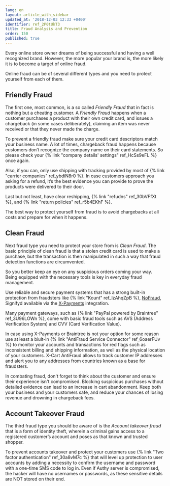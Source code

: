 ```yaml
---
lang: en
layout: article_with_sidebar
updated_at: '2018-12-03 12:33 +0400'
identifier: ref_2P0tUkT3
title: Fraud Analysis and Prevention
order: 150
published: true
---
```

Every online store owner dreams of being successful and having a well recognized brand. However, the more popular your brand is, the more likely it is to become a target of online fraud.

Online fraud can be of several different types and you need to protect yourself from each of them.

## Friendly Fraud

The first one, most common, is a so called _Friendly Fraud_ that in fact is nothing but a cheating customer. A _Friendly Fraud_ happens when a customer purchases a product with their own credit card, and issues a chargeback (in some cases deliberately), claiming an item was never received or that they never made the charge.

To prevent a friendly fraud make sure your credit card descriptors match your business name. A lot of times, chargeback fraud happens because customers don’t recognize the company name on their card statements. So please check your {% link "company details' settings" ref_HcSs9eFL %} once again. 

Also, if you can, only use shipping with tracking provided by most of {% link "carrier companies" ref_ybdiN8r0 %}. In case customers approach you asking for a refund, it’s the best evidence you can provide to prove the products were delivered to their door.

Last but not least, have clear reshipping, {% link "refudns" ref_30bVFfXt %}, and {% link "return policies" ref_r5b4EKhF %}.

The best way to protect yourself from fraud is to avoid chargebacks at all costs and prepare for when it happens. 

## Clean Fraud

Next fraud type you need to protect your store from is _Clean Fraud_. The basic principle of clean fraud is that a stolen credit card is used to make a purchase, but the transaction is then manipulated in such a way that fraud detection functions are circumvented. 

So you better keep an eye on any suspicious orders coming your way. Being equipped with the necessary tools is key in everyday fraud management. 

Use reliable and secure payment systems that has a strong built-in protection from fraudsters like {% link "Kount" ref_lzAhqZpB %}, [NoFraud](https://market.x-cart.com/addons/nofraud-for-x-payments.html "Fraud Analysis and Prevention"), Signifyd available via the [X-Payments](https://www.x-payments.com/help/X-Payments:General_information "Fraud Analysis and Prevention") integration. 

Many payment gateways, such as {% link "PayPal powered by Braintree" ref_3U96LOWn %}, come with basic fraud tools such as AVS (Address Verification System) and CVV (Card Verification Value).

In case using X-Payments or Braintree is not your option for some reason use at least a biult-in {% link "AntiFraud Service Connector" ref_6oaerFUv %} to monitor your accounts and transactions for red flags such as inconsistent billing and shipping information, as well as the physical location of your customers. X-Cart AntiFraud allows to track customer IP addresses and alert you to any addresses from countries known as a base for fraudsters.

In combating fraud, don't forget to think about the customer and ensure their experience isn't compromised. Blocking suspicious purchases without detailed evidence can lead to an increase in cart abandonment. Keep both your business and your customers safe, and reduce your chances of losing revenue and drowning in chargeback fees.

## Account Takeover Fraud

The third fraud type you should be aware of is the _Account takeover fraud_ that is a form of identity theft, wherein a criminal gains access to a registered customer’s account and poses as that known and trusted shopper. 

To prevent accounts takeover and protect your customers use {% link "Two factor authentication" ref_30a8vM7c %} that will level up protection to user accounts by adding a necessity to confirm the username and password with a one-time SMS code to log in. Even if Authy server is compromised, the hacker will have no usernames or passwords, as these sensitive details are NOT stored on their end.
